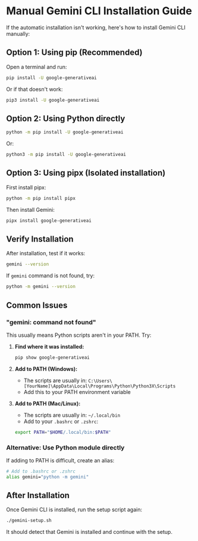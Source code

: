# Manual Gemini CLI Installation Guide

If the automatic installation isn't working, here's how to install Gemini CLI manually:

## Option 1: Using pip (Recommended)

Open a terminal and run:

```bash
pip install -U google-generativeai
```

Or if that doesn't work:

```bash
pip3 install -U google-generativeai
```

## Option 2: Using Python directly

```bash
python -m pip install -U google-generativeai
```

Or:

```bash
python3 -m pip install -U google-generativeai
```

## Option 3: Using pipx (Isolated installation)

First install pipx:
```bash
python -m pip install pipx
```

Then install Gemini:
```bash
pipx install google-generativeai
```

## Verify Installation

After installation, test if it works:

```bash
gemini --version
```

If `gemini` command is not found, try:

```bash
python -m gemini --version
```

## Common Issues

### "gemini: command not found"

This usually means Python scripts aren't in your PATH. Try:

1. **Find where it was installed:**
   ```bash
   pip show google-generativeai
   ```

2. **Add to PATH (Windows):**
   - The scripts are usually in: `C:\Users\[YourName]\AppData\Local\Programs\Python\Python3X\Scripts`
   - Add this to your PATH environment variable

3. **Add to PATH (Mac/Linux):**
   - The scripts are usually in: `~/.local/bin`
   - Add to your `.bashrc` or `.zshrc`:
   ```bash
   export PATH="$HOME/.local/bin:$PATH"
   ```

### Alternative: Use Python module directly

If adding to PATH is difficult, create an alias:

```bash
# Add to .bashrc or .zshrc
alias gemini="python -m gemini"
```

## After Installation

Once Gemini CLI is installed, run the setup script again:

```bash
./gemini-setup.sh
```

It should detect that Gemini is installed and continue with the setup.